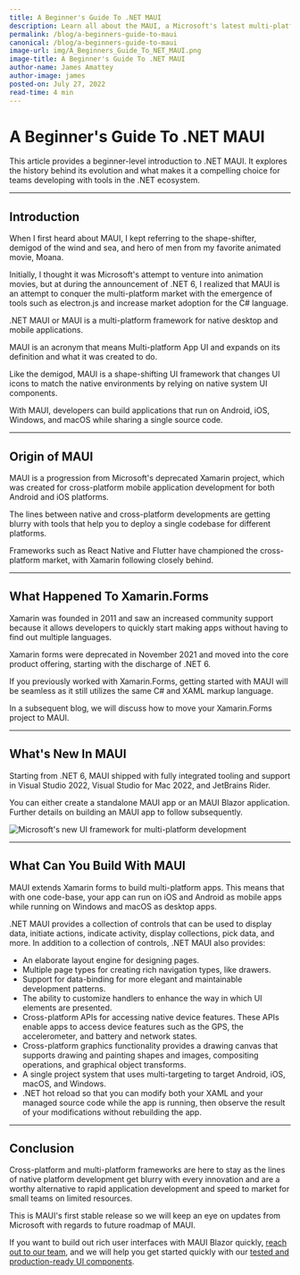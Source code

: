 ```yaml
---
title: A Beginner's Guide To .NET MAUI
description: Learn all about the MAUI, a Microsoft's latest multi-platform app UI framework for building Blazor and mobile apps.
permalink: /blog/a-beginners-guide-to-maui
canonical: /blog/a-beginners-guide-to-maui
image-url: img/A_Beginners_Guide_To_NET_MAUI.png
image-title: A Beginner's Guide To .NET MAUI
author-name: James Amattey
author-image: james
posted-on: July 27, 2022
read-time: 4 min
---
```


# A Beginner's Guide To .NET MAUI

This article provides a beginner-level introduction to .NET MAUI. It explores the history behind its evolution and what makes it a compelling choice for teams developing with tools in the .NET ecosystem.

---

## Introduction

When I first heard about MAUI, I kept referring to the shape-shifter, demigod of the wind and sea, and hero of men from my favorite animated movie, Moana.

Initially, I thought it was Microsoft's attempt to venture into animation movies, but at during the announcement of .NET 6, I realized that MAUI is an attempt to conquer the multi-platform market with the emergence of tools such as electron.js and increase market adoption for the C# language.

.NET MAUI or MAUI is a multi-platform framework for native desktop and mobile applications.

MAUI is an acronym that means Multi-platform App UI and expands on its definition and what it was created to do.

Like the demigod, MAUI is a shape-shifting UI framework that changes UI icons to match the native environments by relying on native system UI components.

With MAUI, developers can build applications that run on Android, iOS, Windows, and macOS while sharing a single source code.

---

## Origin of MAUI

MAUI is a progression from Microsoft's deprecated Xamarin project, which was created for cross-platform mobile application development for both Android and iOS platforms.

The lines between native and cross-platform developments are getting blurry with tools that help you to deploy a single codebase for different platforms.

Frameworks such as React Native and Flutter have championed the cross-platform market, with Xamarin following closely behind.


---

## What Happened To Xamarin.Forms

Xamarin was founded in 2011 and saw an increased community support because it allows developers to quickly start making apps without having to find out multiple languages.

Xamarin forms were deprecated in November 2021 and moved into the core product offering, starting with the discharge of .NET 6.

If you previously worked with Xamarin.Forms, getting started with MAUI will be seamless as it still utilizes the same C# and XAML markup language.

In a subsequent blog, we will discuss how to move your Xamarin.Forms project to MAUI.

---

## What's New In MAUI

Starting from .NET 6, MAUI shipped with fully integrated tooling and support in Visual Studio 2022, Visual Studio for Mac 2022, and JetBrains Rider.

You can either create a standalone MAUI app or an MAUI Blazor application. Further details on building an MAUI app to follow subsequently.

![Microsoft's new UI framework for multi-platform development](img/blog/2022-07-27/maui.png)

---

## What Can You Build With MAUI

MAUI extends Xamarin forms to build multi-platform apps. This means that with one code-base, your app can run on iOS and Android as mobile apps while running on Windows and macOS as desktop apps.

.NET MAUI provides a collection of controls that can be used to display data, initiate actions, indicate activity, display collections, pick data, and more. In addition to a collection of controls, .NET MAUI also provides:

- An elaborate layout engine for designing pages.
- Multiple page types for creating rich navigation types, like drawers.
- Support for data-binding for more elegant and maintainable development patterns.
- The ability to customize handlers to enhance the way in which UI elements are presented.
- Cross-platform APIs for accessing native device features. These APIs enable apps to access device features such as the GPS, the accelerometer, and battery and network states.
- Cross-platform graphics functionality provides a drawing canvas that supports drawing and painting shapes and images, compositing operations, and graphical object transforms.
- A single project system that uses multi-targeting to target Android, iOS, macOS, and Windows.
- .NET hot reload so that you can modify both your XAML and your managed source code while the app is running, then observe the result of your modifications without rebuilding the app.

---

## Conclusion

Cross-platform and multi-platform frameworks are here to stay as the lines of native platform development get blurry with every innovation and are a worthy alternative to rapid application development and speed to market for small teams on limited resources.

This is MAUI's first stable release so we will keep an eye on updates from Microsoft with regards to future roadmap of MAUI.

If you want to build out rich user interfaces with MAUI Blazor quickly, [reach out to our team](contact), and we will help you get started quickly with our [tested and production-ready UI components](https://blazorise.com/docs/components).